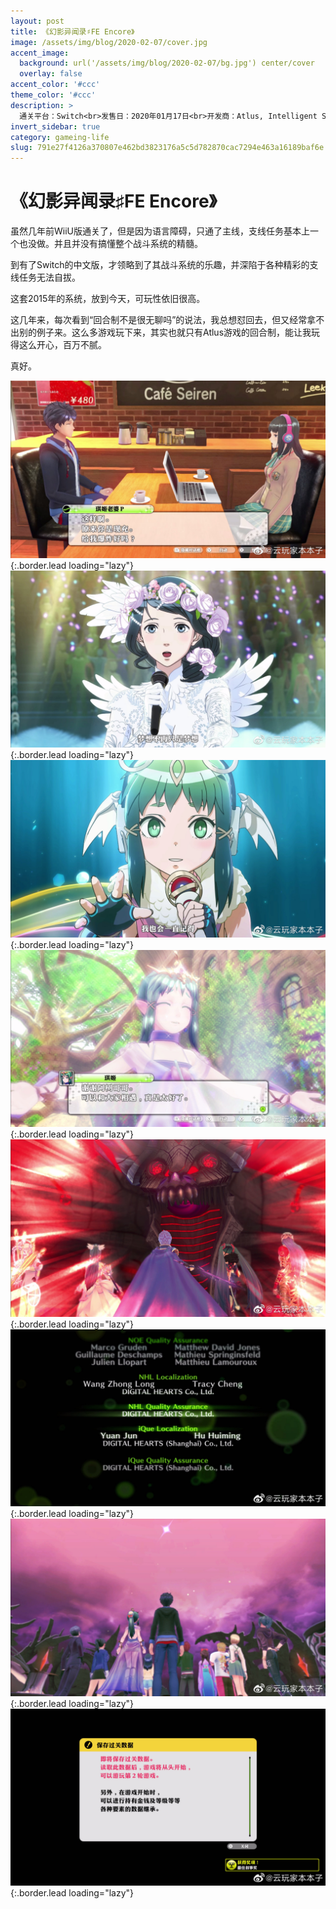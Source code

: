 ```yaml
---
layout: post
title: 《幻影异闻录♯FE Encore》
image: /assets/img/blog/2020-02-07/cover.jpg
accent_image: 
  background: url('/assets/img/blog/2020-02-07/bg.jpg') center/cover
  overlay: false
accent_color: '#ccc'
theme_color: '#ccc'
description: >
  通关平台：Switch<br>发售日：2020年01月17日<br>开发商：Atlus, Intelligent Systems<br>发行商：Nintendo<br>个人评分：80
invert_sidebar: true
category: gameing-life
slug: 791e27f4126a370807e462bd3823176a5c5d782870cac7294e463a16189baf6e
---
```


# 《幻影异闻录♯FE Encore》

虽然几年前WiiU版通关了，但是因为语言障碍，只通了主线，支线任务基本上一个也没做。并且并没有搞懂整个战斗系统的精髓。

到有了Switch的中文版，才领略到了其战斗系统的乐趣，并深陷于各种精彩的支线任务无法自拔。

这套2015年的系统，放到今天，可玩性依旧很高。

这几年来，每次看到“回合制不是很无聊吗”的说法，我总想怼回去，但又经常拿不出别的例子来。这么多游戏玩下来，其实也就只有Atlus游戏的回合制，能让我玩得这么开心，百万不腻。

真好。

![](/assets/img/blog/2020-02-07/1.jpg){:.border.lead loading="lazy"}
![](/assets/img/blog/2020-02-07/2.jpg){:.border.lead loading="lazy"}
![](/assets/img/blog/2020-02-07/3.jpg){:.border.lead loading="lazy"}
![](/assets/img/blog/2020-02-07/4.jpg){:.border.lead loading="lazy"}
![](/assets/img/blog/2020-02-07/5.jpg){:.border.lead loading="lazy"}
![](/assets/img/blog/2020-02-07/6.jpg){:.border.lead loading="lazy"}
![](/assets/img/blog/2020-02-07/7.jpg){:.border.lead loading="lazy"}
![](/assets/img/blog/2020-02-07/8.jpg){:.border.lead loading="lazy"}